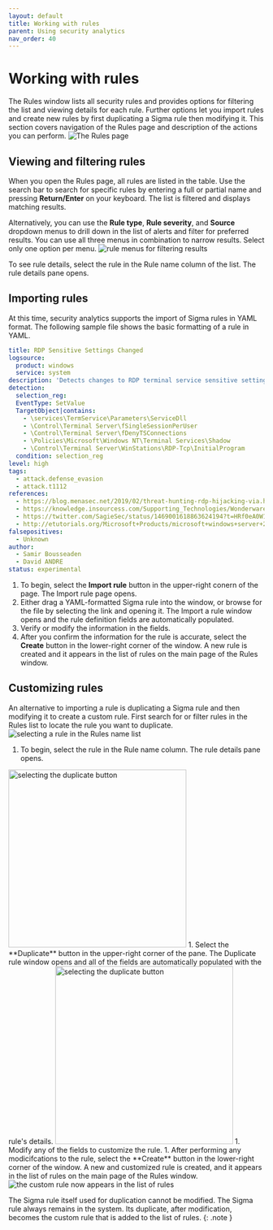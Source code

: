 ```yaml
---
layout: default
title: Working with rules
parent: Using security analytics
nav_order: 40
---
```


# Working with rules

The Rules window lists all security rules and provides options for filtering the list and viewing details for each rule. Further options let you import rules and create new rules by first duplicating a Sigma rule then modifying it. This section covers navigation of the Rules page and description of the actions you can perform.
<img src="{{site.url}}{{site.baseurl}}/images/Security/Rules.png" alt="The Rules page">

## Viewing and filtering rules

When you open the Rules page, all rules are listed in the table. Use the search bar to search for specific rules by entering a full or partial name and pressing **Return/Enter** on your keyboard. The list is filtered and displays matching results.

Alternatively, you can use the **Rule type**, **Rule severity**, and **Source** dropdown menus to drill down in the list of alerts and filter for preferred results. You can use all three menus in combination to narrow results. Select only one option per menu.
<img src="{{site.url}}{{site.baseurl}}/images/Security/rule-menu.png" alt="rule menus for filtering results">

To see rule details, select the rule in the Rule name column of the list. The rule details pane opens.

## Importing rules

At this time, security analytics supports the import of Sigma rules in YAML format. The following sample file shows the basic formatting of a rule in YAML.

```yml
title: RDP Sensitive Settings Changed
logsource:
  product: windows
  service: system
description: 'Detects changes to RDP terminal service sensitive settings'
detection:
  selection_reg:
  EventType: SetValue
  TargetObject|contains:
    - \services\TermService\Parameters\ServiceDll
    - \Control\Terminal Server\fSingleSessionPerUser
    - \Control\Terminal Server\fDenyTSConnections
    - \Policies\Microsoft\Windows NT\Terminal Services\Shadow
    - \Control\Terminal Server\WinStations\RDP-Tcp\InitialProgram
  condition: selection_reg
level: high
tags:
  - attack.defense_evasion
  - attack.t1112
references:
  - https://blog.menasec.net/2019/02/threat-hunting-rdp-hijacking-via.html
  - https://knowledge.insourcess.com/Supporting_Technologies/Wonderware/Tech_Notes/TN_WW213_How_to_shadow_an_established_RDP_Session_on_Windows_10_Pro
  - https://twitter.com/SagieSec/status/1469001618863624194?t=HRf0eA0W1YYzkTSHb-Ky1A&s=03
  - http://etutorials.org/Microsoft+Products/microsoft+windows+server+2003+terminal+services/Chapter+6+Registry/Registry+Keys+for+Terminal+Services/
falsepositives:
  - Unknown
author:
  - Samir Bousseaden 
  - David ANDRE
status: experimental
```

1. To begin, select the **Import rule** button in the upper-right conern of the page. The Import rule page opens.
1. Either drag a YAML-formatted Sigma rule into the window, or browse for the file by selecting the link and opening it. The Import a rule window opens and the rule definition fields are automatically populated.
1. Verify or modify the information in the fields.
1. After you confirm the information for the rule is accurate, select the **Create** button in the lower-right corner of the window. A new rule is created and it appears in the list of rules on the main page of the Rules window.

## Customizing rules

An alternative to importing a rule is duplicating a Sigma rule and then modifying it to create a custom rule. First search for or filter rules in the Rules list to locate the rule you want to duplicate.
<img src="{{site.url}}{{site.baseurl}}/images/Security/rules-dup1.png" alt="selecting a rule in the Rules name list">

1. To begin, select the rule in the Rule name column. The rule details pane opens.
<img src="{{site.url}}{{site.baseurl}}/images/Security/rule-dup2.png" alt="selecting the duplicate button" width="350">
1. Select the **Duplicate** button in the upper-right corner of the pane. The Duplicate rule window opens and all of the fields are automatically populated with the rule's details.
<img src="{{site.url}}{{site.baseurl}}/images/Security/rule-dup3.png" alt="selecting the duplicate button" width="350">
1. Modify any of the fields to customize the rule.
1. After performing any modicifcations to the rule, select the **Create** button in the lower-right corner of the window. A  new and customized rule is created, and it appears in the list of rules on the main page of the Rules window.
<img src="{{site.url}}{{site.baseurl}}/images/Security/custom-rule.png" alt="the custom rule now appears in the list of rules">

The Sigma rule itself used for duplication cannot be modified. The Sigma rule always remains in the system. Its duplicate, after modification, becomes the custom rule that is added to the list of rules.
{: .note }

